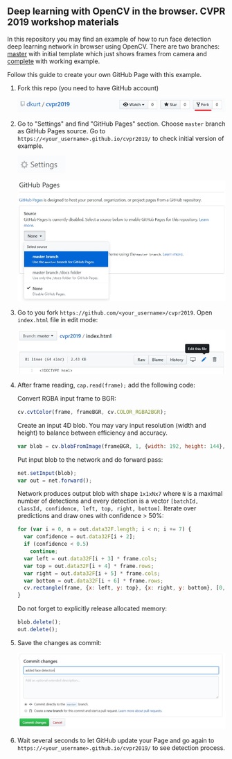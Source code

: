 ## Deep learning with OpenCV in the browser. CVPR 2019 workshop materials

In this repository you may find an example of how to run face detection deep learning network in browser using OpenCV. There are two branches: [master](https://github.com/dkurt/cvpr2019/tree/master) with initial template which just shows frames from camera and [complete](https://github.com/dkurt/cvpr2019/tree/complete) with working example.

Follow this guide to create your own GitHub Page with this example.

1. Fork this repo (you need to have GitHub account)

    ![](images/origin.jpg)

2. Go to "Settings" and find "GitHub Pages" section. Choose `master` branch as GitHub Pages source. Go to `https://<your_username>.github.io/cvpr2019/` to check initial version of example.

    ![](images/settings.jpg)

    ![](images/create_pages.jpg)

3. Go to you fork `https://github.com/<your_username>/cvpr2019`. Open `index.html` file in edit mode:

    ![](images/edit.jpg)

4. After frame reading, `cap.read(frame);` add the following code:

    Convert RGBA input frame to BGR:

    ```js
    cv.cvtColor(frame, frameBGR, cv.COLOR_RGBA2BGR);
    ```

    Create an input 4D blob. You may vary input resolution (width and height) to balance between efficiency and accuracy.

    ```js
    var blob = cv.blobFromImage(frameBGR, 1, {width: 192, height: 144}, [104, 177, 123, 0]);
    ```

    Put input blob to the network and do forward pass:

    ```js
    net.setInput(blob);
    var out = net.forward();
    ```

    Network produces output blob with shape `1x1xNx7` where `N` is a maximal number of detections and every detection is a vector `[batchId, classId, confidence, left, top, right, bottom]`. Iterate over predictions and draw ones with confidence > 50%:

    ```js
    for (var i = 0, n = out.data32F.length; i < n; i += 7) {
      var confidence = out.data32F[i + 2];
      if (confidence < 0.5)
        continue;
      var left = out.data32F[i + 3] * frame.cols;
      var top = out.data32F[i + 4] * frame.rows;
      var right = out.data32F[i + 5] * frame.cols;
      var bottom = out.data32F[i + 6] * frame.rows;
      cv.rectangle(frame, {x: left, y: top}, {x: right, y: bottom}, [0, 255, 0, 255]);
    }
    ```

    Do not forget to explicitly release allocated memory:

    ```js
    blob.delete();
    out.delete();
    ```

5. Save the changes as commit:

    ![](images/save.jpg)

6. Wait several seconds to let GitHub update your Page and go again to `https://<your_username>.github.io/cvpr2019/` to see detection process.
